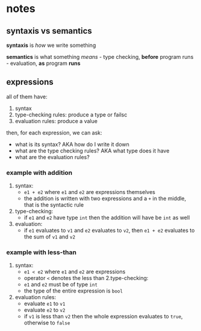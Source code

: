 # notes
## syntaxis vs semantics
**syntaxis** is *how* we write something

**semantics** is what something *means*
	- type checking, **before** program runs
	- evaluation, **as** program **runs**
## expressions
all of them have:
1. syntax
2. type-checking rules: produce a type or failsc
3. evaluation rules: produce a value

then, for each expression, we can ask:
- what is its syntax? AKA how do I write it down
- what are the type checking rules? AKA what type does it have
- what are the evaluation rules?
### example with addition
1. syntax:
	- `e1 + e2` where `e1` and `e2` are expressions themselves
	- the addition is written with two expressions and a `+` in the middle, that is the syntactic rule
2. type-checking:
	- if `e1` and `e2` have type `int` then the addition will have be `int` as well
3. evaluation:
	- if `e1` evaluates to `v1` and `e2` evaluates to `v2`, then `e1 + e2` evaluates to the sum of `v1` and `v2`
### example with less-than
1. syntax:
	- `e1 < e2` where `e1` and `e2` are expressions
	- operator `<` denotes the less than
2.type-checking:
	- `e1` and `e2` must be of type `int`
	- the type of the entire expression is `bool`
3. evaluation rules:
	- evaluate `e1` to `v1`
	- evaluate `e2` to `v2`
	- if `v1` is less than `v2` then the whole expression evaluates to `true`, otherwise to `false`
